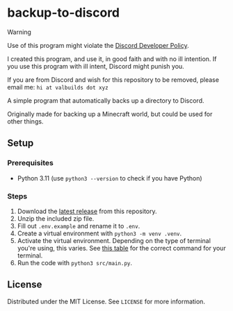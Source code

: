 # backup-to-discord

> [!WARNING]
> Use of this program might violate the [Discord Developer Policy](https://support-dev.discord.com/hc/en-us/articles/8563934450327-Discord-Developer-Policy).
>
> I created this program, and use it, in good faith and with no ill intention. If you use this program with ill intent, Discord might punish you.
>
> If you are from Discord and wish for this repository to be removed, please email me: `hi at valbuilds dot xyz`

A simple program that automatically backs up a directory to Discord.

Originally made for backing up a Minecraft world, but could be used for other things.

## Setup

### Prerequisites

- Python 3.11 (use `python3 --version` to check if you have Python)

### Steps

1. Download the [latest release](https://github.com/valbuildr/backup-to-discord/releases/latest) from this repository.
2. Unzip the included zip file.
3. Fill out `.env.example` and rename it to `.env`.
4. Create a virtual environment with `python3 -m venv .venv`.
5. Activate the virtual environment.
    Depending on the type of terminal you're using, this varies. See [this table](https://docs.python.org/3/library/venv.html#how-venvs-work) for the correct command for your terminal.
6. Run the code with `python3 src/main.py`.

## License

Distributed under the MIT License. See `LICENSE` for more information.
